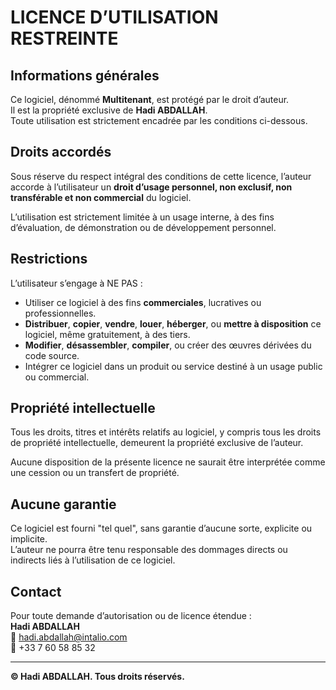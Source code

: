 # LICENCE D’UTILISATION RESTREINTE

## Informations générales

Ce logiciel, dénommé **Multitenant**, est protégé par le droit d’auteur.  
Il est la propriété exclusive de **Hadi ABDALLAH**.  
Toute utilisation est strictement encadrée par les conditions ci-dessous.

## Droits accordés

Sous réserve du respect intégral des conditions de cette licence, l’auteur accorde à l’utilisateur un **droit d’usage personnel, non exclusif, non transférable et non commercial** du logiciel.

L’utilisation est strictement limitée à un usage interne, à des fins d’évaluation, de démonstration ou de développement personnel.

## Restrictions

L’utilisateur s’engage à NE PAS :

- Utiliser ce logiciel à des fins **commerciales**, lucratives ou professionnelles.
- **Distribuer**, **copier**, **vendre**, **louer**, **héberger**, ou **mettre à disposition** ce logiciel, même gratuitement, à des tiers.
- **Modifier**, **désassembler**, **compiler**, ou créer des œuvres dérivées du code source.
- Intégrer ce logiciel dans un produit ou service destiné à un usage public ou commercial.

## Propriété intellectuelle

Tous les droits, titres et intérêts relatifs au logiciel, y compris tous les droits de propriété intellectuelle, demeurent la propriété exclusive de l’auteur.

Aucune disposition de la présente licence ne saurait être interprétée comme une cession ou un transfert de propriété.

## Aucune garantie

Ce logiciel est fourni "tel quel", sans garantie d’aucune sorte, explicite ou implicite.  
L’auteur ne pourra être tenu responsable des dommages directs ou indirects liés à l’utilisation de ce logiciel.

## Contact

Pour toute demande d’autorisation ou de licence étendue :  
**Hadi ABDALLAH**  
📧 hadi.abdallah@intalio.com  
📱 +33 7 60 58 85 32

---

**© Hadi ABDALLAH. Tous droits réservés.**
